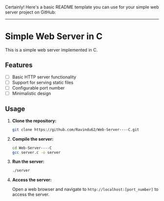 Certainly! Here's a basic README template you can use for your simple web server project on GitHub:

---

# Simple Web Server in C

This is a simple web server implemented in C.

## Features

- [ ] Basic HTTP server functionality
- [ ] Support for serving static files
- [ ] Configurable port number
- [ ] Minimalistic design

## Usage

1. **Clone the repository:**

    ```bash
    git clone https://github.com/Ravindu62/Web-Server----C.git 
    ```

2. **Compile the server:**

    ```bash
    cd Web-Server----C
    gcc server.c -o server
    ```

3. **Run the server:**

    ```bash
    ./server 
    ```
    
4. **Access the server:**

    Open a web browser and navigate to `http://localhost:[port_number]` to access the server.
